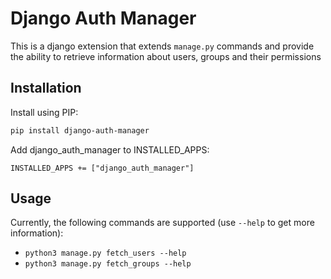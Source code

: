 # Django Auth Manager

This is a django extension that extends `manage.py` commands and provide the ability to retrieve information about users, groups and their permissions

## Installation

Install using PIP:

```bash
pip install django-auth-manager
```

Add django\_auth\_manager to INSTALLED\_APPS:

```
INSTALLED_APPS += ["django_auth_manager"]
```

## Usage

Currently, the following commands are supported (use `--help` to get more information):

* `python3 manage.py fetch_users --help`
* `python3 manage.py fetch_groups --help`
